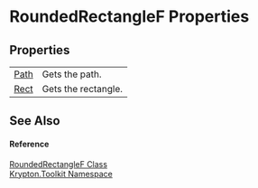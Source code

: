 # RoundedRectangleF Properties




## Properties
<table>
<tr>
<td><a href="6769a4a7-bc83-2f2a-322c-70d95afc4a70.md">Path</a></td>
<td>Gets the path.</td></tr>
<tr>
<td><a href="fa02f648-e0f2-daf2-e8e8-38998e1c0b6b.md">Rect</a></td>
<td>Gets the rectangle.</td></tr>
</table>

## See Also


#### Reference
<a href="9ec31a53-2324-71b3-f910-3cb347e00975.md">RoundedRectangleF Class</a>  
<a href="79d2eac2-21f4-54ff-7552-b20c33c30600.md">Krypton.Toolkit Namespace</a>  
